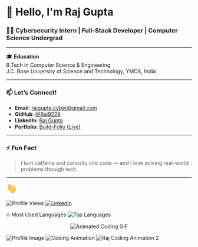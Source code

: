 # 👋 Hello, I'm Raj Gupta

### 👨‍💻 Cybersecurity Intern | Full-Stack Developer | Computer Science Undergrad

---

🎓 **Education**  
B.Tech in Computer Science & Engineering  
J.C. Bose University of Science and Technology, YMCA, India

---

### 📫 Let’s Connect!
- **Email**: rajgupta.cyber@gmail.com  
- **GitHub**: [@Raj9229](https://github.com/Raj9229)  
- **LinkedIn**: [Raj Gupta](https://www.linkedin.com/in/raj9229)  
- **Portfolio**: [Build-Folio (Live)](https://raj9229.github.io/Portfolio/)

---

### ⚡ Fun Fact
> I turn caffeine and curiosity into code — and I love solving real-world problems through tech.

---
 <img src="https://raw.githubusercontent.com/ABSphreak/ABSphreak/master/gifs/Hi.gif" width="30px"/>

![Profile Views](https://komarev.com/ghpvc/?username=Raj9229&color=blue)
[![LinkedIn](https://img.shields.io/badge/LinkedIn-blue?logo=linkedin&logoColor=white)](https://www.linkedin.com/in/raj-gupta-4bbab7289/)

🔥 Most Used Languages
![Top Languages](https://github-readme-stats.vercel.app/api/top-langs/?username=Raj9229&layout=compact&theme=tokyonight)
<p align="center">
  <img src="https://user-images.githubusercontent.com/74038190/225813708-98b745f2-7d22-48cf-9150-083f1b00d6c9.gif" width="400" alt="Animated Coding GIF" />
</p>
<img src="https://user-images.githubusercontent.com/74038190/212259390-64d66c80-c1ee-4a6d-a398-c317377b2bac.jpg" width="300" alt="Profile Image" />

<img src="https://user-images.githubusercontent.com/74038190/216644497-1951db19-8f3d-4e44-ac08-8e9d7e0d94a7.gif" width="400" alt="Coding Animation" />

<img src="https://user-images.githubusercontent.com/74038190/221352987-68da234d-4d62-4e9d-9d7f-098dc657c2dc.gif" width="400" alt="Raj Coding Animation 2" />


